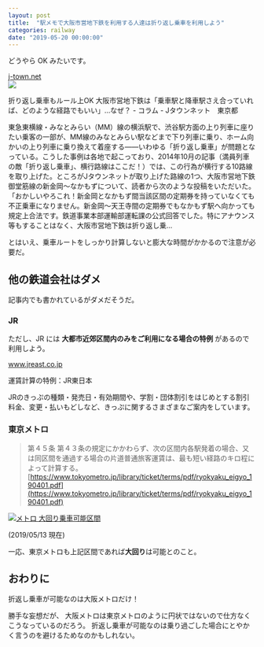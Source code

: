 ```yaml
---
layout: post
title:  "駅メモで大阪市営地下鉄を利用する人達は折り返し乗車を利用しよう"
categories: railway
date: "2019-05-20 00:00:00"
---
```


どうやら OK みたいです。

<div class="card">
  <a href="https://j-town.net/tokyo/column/allprefcolumn/209575.html"></a>
  <div class="card__header">
    <a href="https://j-town.net/tokyo/column/allprefcolumn/209575.html">j-town.net</a>
  </div>
  <div class="card__image">
    <img src="https://j-town.net/images/2015/town/town20150728osaka_map04.jpg">
  </div>
  <div class="card__title">
    <p>折り返し乗車もルール上OK 大阪市営地下鉄は「乗車駅と降車駅さえ合っていれば、どのような経路でもいい」...なぜ？ - コラム - Jタウンネット　東京都</p>
  </div>
  <div class="card__description">
    <p>東急東横線・みなとみらい（MM）線の横浜駅で、渋谷駅方面の上り列車に座りたい乗客の一部が、MM線のみなとみらい駅などまで下り列車に乗り、ホーム向かいの上り列車に乗り換えて着座する――いわゆる「折り返し乗車」が問題となっている。こうした事例は各地で起こっており、2014年10月の記事（満員列車の敵「折り返し乗車」、横行路線はここだ！）では、この行為が横行する10路線を取り上げた。ところがJタウンネットが取り上げた路線の1つ、大阪市営地下鉄御堂筋線の新金岡～なかもずについて、読者から次のような投稿をいただいた。「おかしいやろこれ！新金岡となかもず間当該区間の定期券を持っていなくても不正乗車になりません。新金岡～天王寺間の定期券でもなかもず駅へ向かっても規定上合法です。鉄道事業本部運輸部運転課の公式回答でした。特にアナウンス等もすることはなく、大阪市営地下鉄は折り返し乗...</p>
  </div>
</div>

とはいえ、乗車ルートをしっかり計算しないと膨大な時間がかかるので注意が必要だ。

## 他の鉄道会社はダメ

記事内でも書かれているがダメだそうだ。

### JR

ただし、JR には **大都市近郊区間内のみをご利用になる場合の特例** があるので利用しよう。

<div class="card">
  <a href="https://www.jreast.co.jp/kippu/1103.html"></a>
  <div class="card__header">
    <a href="https://www.jreast.co.jp/kippu/1103.html">www.jreast.co.jp</a>
  </div>
  <div class="card__image">
    <img src="">
  </div>
  <div class="card__title">
    <p>運賃計算の特例：JR東日本</p>
  </div>
  <div class="card__description">
    <p>JRのきっぷの種類・発売日・有効期間や、学割・団体割引をはじめとする割引料金、変更・払いもどしなど、きっぷに関するさまざまなご案内をしています。</p>
  </div>
</div>

### 東京メトロ

> 第４５条 第４３条の規定にかかわらず、次の区間内各駅発着の場合、又は同区間を通過する場合の片道普通旅客運賃は、最も短い経路のキロ程によって計算する。
> [https://www.tokyometro.jp/library/ticket/terms/pdf/ryokyaku_eigyo_190401.pdf](https://www.tokyometro.jp/library/ticket/terms/pdf/ryokyaku_eigyo_190401.pdf)


<div class="trim">
  <div class="trim__item">
    <a href="{{ site.url }}/assets/images/2019-05-20-report/image.png">
      <img class="one" src="{{ site.url }}/assets/thumbnail/2019-05-20-report/image.png" alt="メトロ 大回り乗車可能区間">
    </a>
  </div>
</div>

(2019/05/13 現在)

一応、東京メトロも上記区間であれば**大回り**は可能とのこと。

## おわりに

折返し乗車が可能なのは大阪メトロだけ！

勝手な妄想だが、
大阪メトロは東京メトロのように円状ではないので仕方なくこうなっているのだろう。
折返し乗車が可能なのは乗り過ごした場合にとやかく言うのを避けるためなのかもしれない。